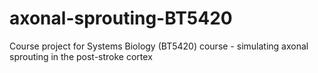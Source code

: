# axonal-sprouting-BT5420
Course project for Systems Biology (BT5420) course - simulating axonal sprouting in the post-stroke cortex
